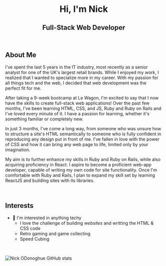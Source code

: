 <h1 align="center">Hi, I'm Nick</h1>
<h2 align="center">Full-Stack Web Developer</h2>

<br>

## About Me

I've spent the last 5 years in the IT industry, most recently as a senior analyst for one of the UK's largest retail brands. While I enjoyed my work, I realized that I wanted to specialize more in my career. With my passion for all things tech and the web, I decided that web development was the perfect fit for me.

After taking a 9-week bootcamp at Le Wagon, I'm excited to say that I now have the skills to create full-stack web applications! Over the past few months, I've been learning HTML, CSS, and JS, Ruby and Ruby on Rails and I've loved every minute of it. I have a passion for learning, whether it's something familiar or completely new.

In just 3 months, I've come a long way, from someone who was unsure how to structure a site's HTML semantically to someone who is fully confident in reproducing any design put in front of me. I've fallen in love with the power of CSS and how it can bring any web page to life, limited only by your imagination.

My aim is to further enhance my skills in Ruby and Ruby on Rails, while also acquiring proficiency in React. I aspire to become a proficient web-app developer, capable of writing my own code for site functionality. Once I'm comfortable with Ruby and Rails, I plan to expand my skill set by learning ReactJS and building sites with its libraries.

<br>

## Interests

- 👀 I'm interested in anything techy
  - I love the challenge of building <em>websites</em> and writting the HTML & CSS code
  - Retro gaming and game collecting
  - Speed Cubing

<br>

![Nick ODonoghue GitHub stats](https://github-readme-stats.vercel.app/api?username=Nick-ODonoghue&show_icons=true)
